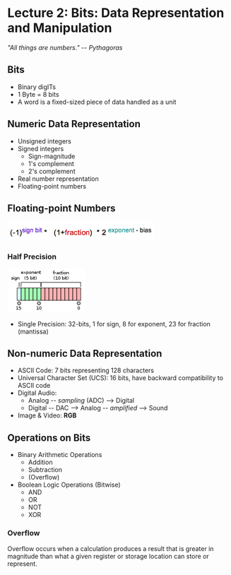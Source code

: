# Lecture 2: Bits: Data Representation and Manipulation

_"All things are numbers." -- Pythagoras_

## Bits

- Binary digITs
- 1 Byte = 8 bits
- A word is a fixed-sized piece of data handled as a unit

## Numeric Data Representation

- Unsigned integers
- Signed integers
  - Sign-magnitude
  - 1's complement
  - 2's complement
- Real number representation
- Floating-point numbers

## Floating-point Numbers

![Converting](./img/floating-point-numbers-convert.png)

### Half Precision

![Half Precision](./img/half-precision-floating-point.png)

- Single Precision: 32-bits, 1 for sign, 8 for exponent, 23 for fraction (mantissa)

## Non-numeric Data Representation

- ASCII Code: 7 bits representing 128 characters <!-- hmm, how about extended? -->
- Universal Character Set (UCS): 16 bits, have backward compatibility to ASCII code <!-- Unicode -->
- Digital Audio:
  - Analog -- _sampling_ (ADC) --> Digital
  - Digital -- DAC --> Analog -- _amplified_ --> Sound
- Image & Video: **RGB**

## Operations on Bits

- Binary Arithmetic Operations
  - Addition
  - Subtraction
  - (Overflow)
- Boolean Logic Operations (Bitwise)
  - AND
  - OR
  - NOT
  - XOR

### Overflow

Overflow occurs when a calculation produces a result that is greater in magnitude than what a given register or storage location can store or represent.
